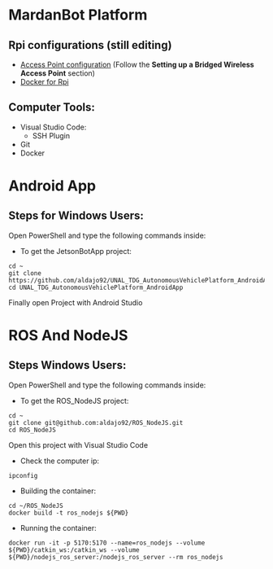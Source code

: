 # MardanBot Platform #

## Rpi configurations (still editing)
- [Access Point configuration](https://www.raspberrypi.com/documentation/computers/configuration.html#setting-up-a-routed-wireless-access-point) (Follow the **Setting up a Bridged Wireless Access Point** section)
- [Docker for Rpi](https://dev.to/elalemanyo/how-to-install-docker-and-docker-compose-on-raspberry-pi-1mo)

## Computer Tools:
- Visual Studio Code:
  - SSH Plugin
- Git
- Docker

# Android App
## Steps for Windows Users: ##
Open PowerShell and type the following commands inside:
- To get the JetsonBotApp project:
```
cd ~
git clone https://github.com/aldajo92/UNAL_TDG_AutonomousVehiclePlatform_AndroidApp.git
cd UNAL_TDG_AutonomousVehiclePlatform_AndroidApp
```

Finally open Project with Android Studio

# ROS And NodeJS
## Steps Windows Users: ##

Open PowerShell and type the following commands inside:
- To get the ROS_NodeJS project:
```
cd ~
git clone git@github.com:aldajo92/ROS_NodeJS.git
cd ROS_NodeJS
```
Open this project with Visual Studio Code
- Check the computer ip:
```
ipconfig
```

- Building the container:
```
cd ~/ROS_NodeJS
docker build -t ros_nodejs ${PWD}
```

- Running the container:
```
docker run -it -p 5170:5170 --name=ros_nodejs --volume ${PWD}/catkin_ws:/catkin_ws --volume ${PWD}/nodejs_ros_server:/nodejs_ros_server --rm ros_nodejs
```